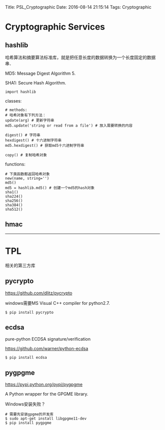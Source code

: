 Title: PSL_Cryptographic
Date: 2016-08-14 21:15:14
Tags: Cryptographic



# Cryptographic Services

## hashlib

哈希算法和摘要算法标准库，就是把任意长度的数据转换为一个长度固定的数据串．

MD5: Message Digest Algorithm 5.

SHA1: Secure Hash Algorithm.

    import hashlib

classes:

    # methods:
    # 哈希对象有下列方法：
    update(arg) # 更新字符串
    md5.update('string or read from a file') # 放入需要转换的内容

    digest() # 字符串
    hexdigest() # 十六进制字符串
    md5.hexdigest() # 获取md5十六进制字符串

    copy() # 复制哈希对象

functions:

    # 下类函数都返回哈希对象
    new(name, string='')
    md5()
    md5 = hashlib.md5() # 创建一个md5的hash对象
    sha1()
    sha224()
    sha256()
    sha384()
    sha512()

## hmac

***

# TPL

相关的第三方库

## pycrypto

<https://github.com/dlitz/pycrypto>

windows需要MS Visual C++ compiler for python2.7.

    $ pip install pycrypto

## ecdsa

pure-python ECDSA signature/verification

<https://github.com/warner/python-ecdsa>

    $ pip install ecdsa

## pygpgme

<https://pypi.python.org/pypi/pygpgme>

A Python wrapper for the GPGME library.

Windows安装失败？

    # 需要先安装gpgme的开发库
    $ sudo apt-get install libgpgme11-dev
    $ pip install pygpgme

